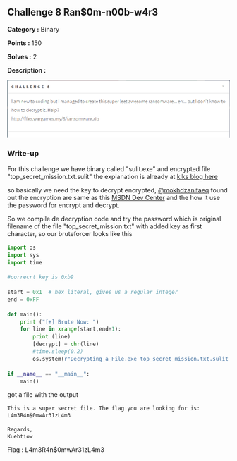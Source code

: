 ## Challenge 8 Ran$0m-n00b-w4r3

**Category :** Binary

**Points :** 150

**Solves :** 2

**Description :**

![image](https://raw.githubusercontent.com/alejndalliance/Wargames.my-2017-CTF-Writeup/master/Challenge%208%20-%20Ran%240m-n00b-w4r3/8.PNG)

### Write-up

For this challenge we have binary called "sulit.exe" and encrypted file "top_secret_mission.txt.sulit" the explanation is already at [klks blog here](http://security.my/post/167643301287/wargamesmy-2017-rans0me-n00b-w4r3)

so basically we need the key to decrypt encrypted, [@mokhdzanifaeq](https://github.com/mokhdzanifaeq) found out the encryption are same as this [MSDN Dev Center](https://msdn.microsoft.com/en-us/library/windows/desktop/aa382358(v=vs.85).aspx) and the how it use the password for encrypt and decrypt.

So we compile de decryption code and try the password which is original filename of the file "top_secret_mission.txt" with added key as first character, so our bruteforcer looks like this

```python
import os
import sys 
import time

#correcrt key is 0xb9

start = 0x1  # hex literal, gives us a regular integer
end = 0xFF

def main(): 
    print ("[+] Brute Now: ") 
    for line in xrange(start,end+1):
        print (line) 
        [decrypt] = chr(line)
        #time.sleep(0.2)
        os.system(r"Decrypting_a_File.exe top_secret_mission.txt.sulit "+decrypt+"top_secret_mission.txt "+decrypt+"op_secret_mission.txt")

if __name__ == "__main__": 
    main() 
```
got a file with the output

```text
This is a super secret file. The flag you are looking for is: L4m3R4n$0mwAr31zL4m3

Regards,
Kuehtiow
```

Flag : L4m3R4n$0mwAr31zL4m3